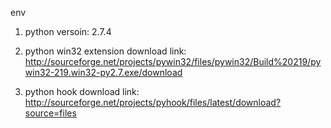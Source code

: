 

env
1. python versoin: 2.7.4

1. python win32 extension download link: http://sourceforge.net/projects/pywin32/files/pywin32/Build%20219/pywin32-219.win32-py2.7.exe/download

1. python hook download link: http://sourceforge.net/projects/pyhook/files/latest/download?source=files
